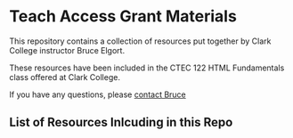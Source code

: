# Teach Access Grant Materials

This repository contains a collection of resources put together by Clark College instructor Bruce Elgort.

These resources have been included in the CTEC 122 HTML Fundamentals class offered at Clark College.

If you have any questions, please [contact Bruce](mailto:belgort@clark.edu")

## List of Resources Inlcuding in this Repo


